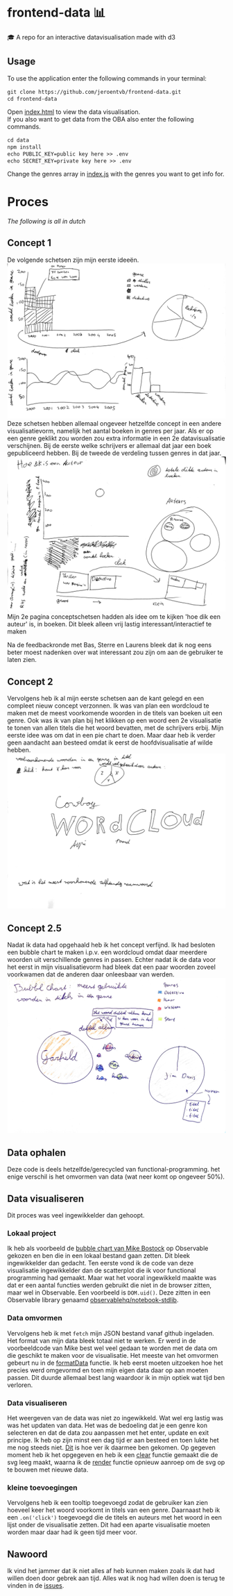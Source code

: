 # frontend-data 📊
🎓 A repo for an interactive datavisualisation made with d3

## Usage
To use the application enter the following commands in your terminal:
```
git clone https://github.com/jeroentvb/frontend-data.git
cd frontend-data
```
Open [index.html](index.html) to view the data visualisation.  
If you also want to get data from the OBA also enter the following commands.
```
cd data
npm install
echo PUBLIC_KEY=public key here >> .env
echo SECRET_KEY=private key here >> .env
```
Change the genres array in [index.js](./data/index.js) with the genres you want to get info for.

# Proces
*The following is all in dutch*

## Concept 1
De volgende schetsen zijn mijn eerste ideeën.
![schetsen 1](/doc/img/schetsen1.jpg)
Deze schetsen hebben allemaal ongeveer hetzelfde concept in een andere visualisatievorm, namelijk het aantal boeken in genres per jaar. Als er op een genre geklikt zou worden zou extra informatie in een 2e datavisualisatie verschijnen. Bij de eerste welke schrijvers er allemaal dat jaar een boek gepubliceerd hebben. Bij de tweede de verdeling tussen genres in dat jaar.
![schetsen 2](/doc/img/schetsen2.jpg)
Mijn 2e pagina conceptschetsen hadden als idee om te kijken 'hoe dik een auteur' is, in boeken. Dit bleek alleen vrij lastig interessant/interactief te maken  

Na de feedbackronde met Bas, Sterre en Laurens bleek dat ik nog eens beter moest nadenken over wat interessant zou zijn om aan de gebruiker te laten zien.

## Concept 2
Vervolgens heb ik al mijn eerste schetsen aan de kant gelegd en een compleet nieuw concept verzonnen.
Ik was van plan een wordcloud te maken met de meest voorkomende woorden in de titels van boeken uit een genre. Ook was ik van plan bij het klikken op een woord een 2e visualisatie te tonen van allen titels die het woord bevatten, met de schrijvers erbij. Mijn eerste idee was om dat in een pie chart te doen. Maar daar heb ik verder geen aandacht aan besteed omdat ik eerst de hoofdvisualisatie af wilde hebben.
![concept 2](/doc/img/concept2.jpg)

## Concept 2.5
Nadat ik data had opgehaald heb ik het concept verfijnd. Ik had besloten een bubble chart te maken i.p.v. een wordcloud omdat daar meerdere woorden uit verschillende genres in passen.
Echter nadat ik de data voor het eerst in mijn visualisatievorm had bleek dat een paar woorden zoveel voorkwamen dat de anderen daar onleesbaar van werden.
![concept 2.5](/doc/img/concept2.5.jpg)

## Data ophalen
Deze code is deels hetzelfde/gerecycled van functional-programming. het enige verschil is het omvormen van data (wat neer komt op ongeveer 50%).

## Data visualiseren
Dit proces was veel ingewikkelder dan gehoopt.

### Lokaal project
Ik heb als voorbeeld de [bubble chart van Mike Bostock](https://beta.observablehq.com/@mbostock/d3-bubble-chart) op Observable gekozen en ben die in een lokaal bestand gaan zetten.
Dit bleek ingewikkelder dan gedacht. Ten eerste vond ik de code van deze visualisatie ingewikkelder dan de scatterplot die ik voor functional programming had gemaakt. Maar wat het vooral ingewikkeld maakte was dat er een aantal functies werden gebruikt die niet in de browser zitten, maar wel in Observable. Een voorbeeld is `DOM.uid()`. Deze zitten in een Observable library genaamd [observablehq/notebook-stdlib](https://github.com/observablehq/notebook-stdlib/tree/master/src/dom).

### Data omvormen
Vervolgens heb ik met `fetch` mijn JSON bestand vanaf github ingeladen. Het format van mijn data bleek totaal niet te werken.
Er werd in de voorbeeldcode van Mike best wel veel gedaan te worden met de data om die geschikt te maken voor de visualisatie. Het meeste van het omvormen gebeurt nu in de [formatData](https://github.com/jeroentvb/frontend-data/blob/67d2ec74b06c15fd97be89c6641f7e1a70697af8/assets/js/script.js#L34-L61) functie. Ik heb eerst moeten uitzoeken hoe het precies werd omgevormd en toen mijn eigen data daar op aan moeten passen.
Dit duurde allemaal best lang waardoor ik in mijn optiek wat tijd ben verloren.

### Data visualiseren
Het weergeven van de data was niet zo ingewikkeld. Wat wel erg lastig was was het updaten van data.
Het was de bedoeling dat je een genre kon selecteren en dat de data zou aanpassen met het enter, update en exit principe.
Ik heb op zijn minst een dag tijd er aan besteed en toen lukte het me nog steeds niet. [Dit](https://github.com/jeroentvb/frontend-data/blob/37cdd0f9a980a043c9e888610d8d299d5be00bd6/assets/js/script.js#L186-L207) is hoe ver ik daarmee ben gekomen.
Op gegeven moment heb ik het opgegeven en heb ik een [clear](https://github.com/jeroentvb/frontend-data/blob/37cdd0f9a980a043c9e888610d8d299d5be00bd6/assets/js/script.js#L182-L184) functie gemaakt die de svg leeg maakt, waarna ik de [render]() functie opnieuw aanroep om de svg op te bouwen met nieuwe data.

### kleine toevoegingen
Vervolgens heb ik een tooltip toegevoegd zodat de gebruiker kan zien hoeveel keer het woord voorkomt in titels van een genre.
Daarnaast heb ik een `.on('click')` toegevoegd die de titels en auteurs met het woord in een lijst onder de visualisatie zetten. Dit had een aparte visualisatie moeten worden maar daar had ik geen tijd meer voor.

## Nawoord
Ik vind het jammer dat ik niet alles af heb kunnen maken zoals ik dat had willen doen door gebrek aan tijd.
Alles wat ik nog had willen doen is terug te vinden in de [issues](https://github.com/jeroentvb/frontend-data/issues).
